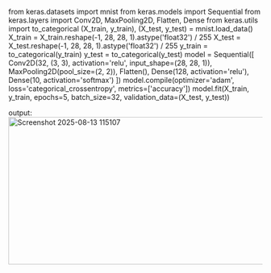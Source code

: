 from keras.datasets import mnist 
from keras.models import Sequential 
from keras.layers import Conv2D, MaxPooling2D, Flatten, Dense 
from keras.utils import to_categorical 
(X_train, y_train), (X_test, y_test) = mnist.load_data() 
X_train = X_train.reshape(-1, 28, 28, 1).astype('float32') / 255 
X_test = X_test.reshape(-1, 28, 28, 1).astype('float32') / 255 
y_train = to_categorical(y_train) 
y_test = to_categorical(y_test) 
model = Sequential([ 
Conv2D(32, (3, 3), activation='relu', input_shape=(28, 28, 1)), 
MaxPooling2D(pool_size=(2, 2)), 
Flatten(), 
Dense(128, activation='relu'), 
Dense(10, activation='softmax') 
]) 
model.compile(optimizer='adam', loss='categorical_crossentropy', 
metrics=['accuracy']) 
model.fit(X_train, y_train, epochs=5, batch_size=32, validation_data=(X_test, 
y_test)) 

output:
<img width="1413" height="293" alt="Screenshot 2025-08-13 115107" src="https://github.com/user-attachments/assets/4c581245-560f-4acf-ba97-e530ccc6112c" />
